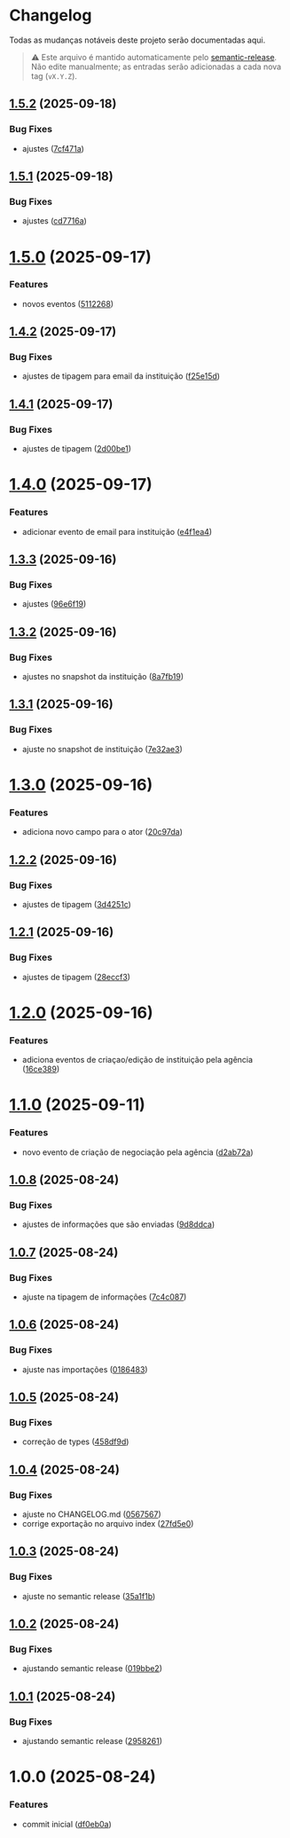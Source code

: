 # Changelog

Todas as mudanças notáveis deste projeto serão documentadas aqui.

> ⚠️ Este arquivo é mantido automaticamente pelo [semantic-release](https://semantic-release.gitbook.io/).
> Não edite manualmente; as entradas serão adicionadas a cada nova tag (`vX.Y.Z`).



## [1.5.2](https://github.com/sitio-carrocao/queue_contracts/compare/v1.5.1...v1.5.2) (2025-09-18)


### Bug Fixes

* ajustes ([7cf471a](https://github.com/sitio-carrocao/queue_contracts/commit/7cf471a85a2f838d7317ebac14bd1c03137f8e66))

## [1.5.1](https://github.com/sitio-carrocao/queue_contracts/compare/v1.5.0...v1.5.1) (2025-09-18)


### Bug Fixes

* ajustes ([cd7716a](https://github.com/sitio-carrocao/queue_contracts/commit/cd7716a335c9d1d9943bd7344faf4595f8352bf7))

# [1.5.0](https://github.com/sitio-carrocao/queue_contracts/compare/v1.4.2...v1.5.0) (2025-09-17)


### Features

* novos eventos ([5112268](https://github.com/sitio-carrocao/queue_contracts/commit/51122686142213675e58da817771b3b41b56c282))

## [1.4.2](https://github.com/sitio-carrocao/queue_contracts/compare/v1.4.1...v1.4.2) (2025-09-17)


### Bug Fixes

* ajustes de tipagem para email da instituição ([f25e15d](https://github.com/sitio-carrocao/queue_contracts/commit/f25e15d8d6da5a8aa90236f27b4efbd77bf40ac1))

## [1.4.1](https://github.com/sitio-carrocao/queue_contracts/compare/v1.4.0...v1.4.1) (2025-09-17)


### Bug Fixes

* ajustes de tipagem ([2d00be1](https://github.com/sitio-carrocao/queue_contracts/commit/2d00be154c35fe74ec740fa952f3373f73b1e7d4))

# [1.4.0](https://github.com/sitio-carrocao/queue_contracts/compare/v1.3.3...v1.4.0) (2025-09-17)


### Features

* adicionar evento de email para instituição ([e4f1ea4](https://github.com/sitio-carrocao/queue_contracts/commit/e4f1ea4a3ae4899b16978b8c2711d3c07062b9fb))

## [1.3.3](https://github.com/sitio-carrocao/queue_contracts/compare/v1.3.2...v1.3.3) (2025-09-16)


### Bug Fixes

* ajustes ([96e6f19](https://github.com/sitio-carrocao/queue_contracts/commit/96e6f19e8acc23d30e42720815658f2e888fdf19))

## [1.3.2](https://github.com/sitio-carrocao/queue_contracts/compare/v1.3.1...v1.3.2) (2025-09-16)


### Bug Fixes

* ajustes no snapshot da instituição ([8a7fb19](https://github.com/sitio-carrocao/queue_contracts/commit/8a7fb199136e8b940d278adef34ad06b1258db7c))

## [1.3.1](https://github.com/sitio-carrocao/queue_contracts/compare/v1.3.0...v1.3.1) (2025-09-16)


### Bug Fixes

* ajuste no snapshot de instituição ([7e32ae3](https://github.com/sitio-carrocao/queue_contracts/commit/7e32ae3217ba6da5c77927453fef366b9ec53fbd))

# [1.3.0](https://github.com/sitio-carrocao/queue_contracts/compare/v1.2.2...v1.3.0) (2025-09-16)


### Features

* adiciona novo campo para o ator ([20c97da](https://github.com/sitio-carrocao/queue_contracts/commit/20c97da067c4531fadfdf8b2595696ed8f8bf25a))

## [1.2.2](https://github.com/sitio-carrocao/queue_contracts/compare/v1.2.1...v1.2.2) (2025-09-16)


### Bug Fixes

* ajustes de tipagem ([3d4251c](https://github.com/sitio-carrocao/queue_contracts/commit/3d4251cf965959a7b2eb16c99f1a36aefb4a5efb))

## [1.2.1](https://github.com/sitio-carrocao/queue_contracts/compare/v1.2.0...v1.2.1) (2025-09-16)


### Bug Fixes

* ajustes de tipagem ([28eccf3](https://github.com/sitio-carrocao/queue_contracts/commit/28eccf309afb88244d10e03add1b4ca5dffec9f1))

# [1.2.0](https://github.com/sitio-carrocao/queue_contracts/compare/v1.1.0...v1.2.0) (2025-09-16)


### Features

* adiciona eventos de criaçao/edição de instituição pela agência ([16ce389](https://github.com/sitio-carrocao/queue_contracts/commit/16ce3897a6811e55b2222d06c75a57dd7cb7c059))

# [1.1.0](https://github.com/sitio-carrocao/queue_contracts/compare/v1.0.8...v1.1.0) (2025-09-11)


### Features

* novo evento de criação de negociação pela agência ([d2ab72a](https://github.com/sitio-carrocao/queue_contracts/commit/d2ab72acc760e40ea41d7a73a913afe90269c5cb))

## [1.0.8](https://github.com/sitio-carrocao/queue_contracts/compare/v1.0.7...v1.0.8) (2025-08-24)


### Bug Fixes

* ajustes de informações que são enviadas ([9d8ddca](https://github.com/sitio-carrocao/queue_contracts/commit/9d8ddcaa325f2e7012f0f477f82ea591d2a0182b))

## [1.0.7](https://github.com/sitio-carrocao/queue_contracts/compare/v1.0.6...v1.0.7) (2025-08-24)


### Bug Fixes

* ajuste na tipagem de informações ([7c4c087](https://github.com/sitio-carrocao/queue_contracts/commit/7c4c087c9efcbf9351ef13b7b833398f64739c08))

## [1.0.6](https://github.com/sitio-carrocao/queue_contracts/compare/v1.0.5...v1.0.6) (2025-08-24)


### Bug Fixes

* ajuste nas importações ([0186483](https://github.com/sitio-carrocao/queue_contracts/commit/018648323a9955c4d3d15a9f0e4390bafa9919ff))

## [1.0.5](https://github.com/sitio-carrocao/queue_contracts/compare/v1.0.4...v1.0.5) (2025-08-24)


### Bug Fixes

* correção de types ([458df9d](https://github.com/sitio-carrocao/queue_contracts/commit/458df9d06ee02c3241c639cf5764f31ed9308762))

## [1.0.4](https://github.com/sitio-carrocao/queue_contracts/compare/v1.0.3...v1.0.4) (2025-08-24)


### Bug Fixes

* ajuste no CHANGELOG.md ([0567567](https://github.com/sitio-carrocao/queue_contracts/commit/0567567f898efb7ea457a6bffae33af245b218fc))
* corrige exportação no arquivo index ([27fd5e0](https://github.com/sitio-carrocao/queue_contracts/commit/27fd5e0c454fbefbd109b7b88d82380cac9acb54))

## [1.0.3](https://github.com/sitio-carrocao/queue_contracts/compare/v1.0.2...v1.0.3) (2025-08-24)


### Bug Fixes

* ajuste no semantic release ([35a1f1b](https://github.com/sitio-carrocao/queue_contracts/commit/35a1f1bc767c820d3ef67c1b22fafa510e45c4a5))


## [1.0.2](https://github.com/sitio-carrocao/queue_contracts/compare/v1.0.1...v1.0.2) (2025-08-24)


### Bug Fixes

* ajustando semantic release ([019bbe2](https://github.com/sitio-carrocao/queue_contracts/commit/019bbe252d2428f69852cb6b2db58af03bd826af))

## [1.0.1](https://github.com/sitio-carrocao/queue_contracts/compare/v1.0.0...v1.0.1) (2025-08-24)


### Bug Fixes

* ajustando semantic release ([2958261](https://github.com/sitio-carrocao/queue_contracts/commit/295826106c4121d32e44f21c245704603d915071))

# 1.0.0 (2025-08-24)


### Features

* commit inicial ([df0eb0a](https://github.com/sitio-carrocao/queue_contracts/commit/df0eb0a872f1c3ccf28e4c0e2b51768f295fc991))
